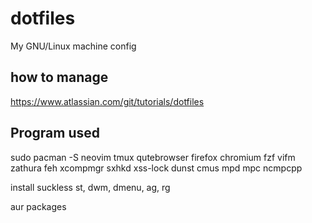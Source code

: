 # dotfiles

My GNU/Linux machine config

## how to manage

https://www.atlassian.com/git/tutorials/dotfiles

## Program used

sudo pacman -S neovim tmux qutebrowser firefox chromium fzf vifm zathura feh xcompmgr sxhkd xss-lock dunst cmus mpd mpc ncmpcpp

install suckless st, dwm, dmenu, ag, rg

aur packages

